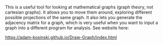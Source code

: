 This is a useful tool for looking at mathematical graphs (graph theory, not cartesian graphs). It allows you to move them around, exploring different possible projections of the same graph. It also lets you generate the adjacency matrix for a graph, which is very useful when you want to input a graph into a different program for analysis. See website here:

https://adam-kosinski.github.io/Draw-Graph/index.html